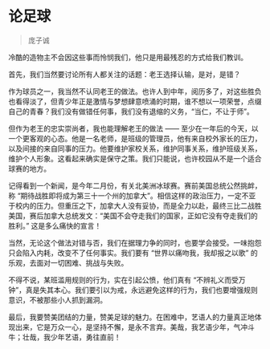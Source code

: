 # 论足球

> 庞子诚

冷酷的造物主不会因这些事而怜悯我们，他只是用最残忍的方式给我们教训。

首先，我们当然要讨论所有人都关注的话题：老王选择认输，是对，是错？

作为球员之一，我当然不认同老王的做法。也许人到中年，阅历多了，对这些胜负也看得淡了，但青少年正是激情与梦想肆意喷涌的时期，谁不想以一项荣誉，点缀自己的青春？我们没有做错任何事，我们没有退缩的义务，“当仁，不让于师”。

但作为老王的忠实崇尚者，我也能理解老王的做法 —— 至少在一年后的今天，以一个更客观的心态。他是一名老师，是班级的管理员，他有来自校外家长的压力，以及间接的来自同事的压力。他要维护家校关系，维护同事关系，维护班级关系，维护个人形象。这看起来确实是保守之策。我们只能说，也许校园从不是一个适合球赛的地方。

记得看到一个新闻，是今年二月份，有关北美洲冰球赛。赛前美国总统公然挑衅，称 “期待战胜即将成为第三十一个州的加拿大”。相信这样的政治压力，一定不亚于校内的压力。但重压之下，加拿大人没有妥协，而是全力以赴，最终三比二战胜美国，赛后加拿大总统发文：“美国不会夺走我们的国家，正如它没有夺走我们的胜利。” 这是多么痛快的宣言！

当然，无论这个做法对错与否，我们在据理力争的同时，也要学会接受。一味抱怨只会陷入内耗，改变不了任何事实。我们要有 “世界以痛吻我，我却报之以歌” 的乐观，去面对一切困难、挑战与失败。

不得不说，某班滥用规则的行为，实在引起公愤，他们真有 “不辨礼义而受万钟”，真是失其本心。我们要引以为戒，永远避免这样的行为，我们也要增强规则意识，不被那些小人抓到漏洞。

最后，我要赞美团结的力量，赞美足球的魅力。在困难中，艺语人的力量真正地体现出来，它是万众一心，是坚持不懈，是永不言弃。美哉，我艺语少年，气冲斗牛；壮哉，我少年艺语，勇往直前！
